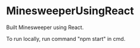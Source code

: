 # MinesweeperUsingReact

Built Minesweeper using React.

To run locally, run command "npm start" in cmd.
